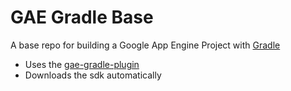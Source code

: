 GAE Gradle Base
===============

A base repo for building a Google App Engine Project with [Gradle](http://www.gradle.org/)

- Uses the [gae-gradle-plugin](https://github.com/bmuschko/gradle-gae-plugin)
- Downloads the sdk automatically